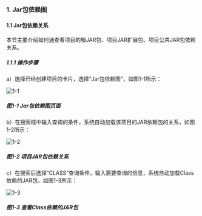 ### 1. Jar包依赖图

#### 1.1 Jar包依赖关系

本节主要介绍如何通查看项目的根JAR包、项目JAR扩展包、项目公共JAR包依赖关系。

##### 1.1.1 操作步骤

a）选择已经创建项目的卡片，选择“Jar包依赖图”，如图1-1所示：

![1-1](https://www.feisuanyz.com/fsimage/ks-image/ks_16-01_img.png)

##### 图1-1 Jar包依赖图页面

b）在搜索框中输入查询的条件，系统自动加载该项目的JAR依赖包的关系，如图1-2所示：

![1-2](https://www.feisuanyz.com/fsimage/ks-image/ks_16-02_img.png)

##### 图1-2 项目JAR包依赖关系

c）在搜索后选择“CLASS”查询条件，输入需要查询的信息，系统自动加载Class依赖的JAR包，如图1-3所示：

![1-3](https://www.feisuanyz.com/fsimage/ks-image/ks_16-03_img.png)

##### 图1-3 查看Class依赖的JAR包
